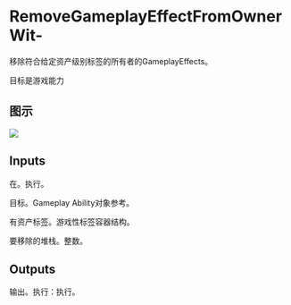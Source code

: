 # RemoveGameplayEffectFromOwnerWit-

移除符合给定资产级别标签的所有者的GameplayEffects。

目标是游戏能力

## 图示

![]($-20221218-17322959.png)

## Inputs

在。执行。

目标。Gameplay Ability对象参考。

有资产标签。游戏性标签容器结构。

要移除的堆栈。整数。 

## Outputs

输出。执行：执行。
